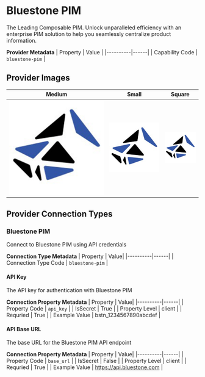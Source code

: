 # Bluestone PIM
The Leading Composable PIM. Unlock unparalleled efficiency with an enterprise PIM solution to help you seamlessly centralize product information.

**Provider Metadata**
| Property | Value |
|----------|------|
| Capability Code | `bluestone-pim` |

## Provider Images
| Medium | Small | Square |
|--------|-------|--------|
| ![Bluestone PIM Provider Medium Image](./images/bluestone-pim_medium.png) | ![Bluestone PIM Provider Small Image](./images/bluestone-pim_small.png) | ![Bluestone PIM Provider Square Image](./images/bluestone-pim_square.png) |

## Provider Connection Types

### Bluestone PIM
Connect to Bluestone PIM using API credentials

**Connection Type Metadata**
| Property | Value|
|----------|------|
| Connection Type Code | `bluestone-pim` |

#### API Key
The API key for authentication with Bluestone PIM

**Connection Property Metadata**
| Property | Value|
|----------|------|
| Property Code | `api_key` |
| IsSecret | True |
| Property Level | client |
| Requried | True |
| Example Value | bstn_1234567890abcdef |

#### API Base URL
The base URL for the Bluestone PIM API endpoint

**Connection Property Metadata**
| Property | Value|
|----------|------|
| Property Code | `base_url` |
| IsSecret | False |
| Property Level | client |
| Requried | True |
| Example Value | https://api.bluestone.com |



